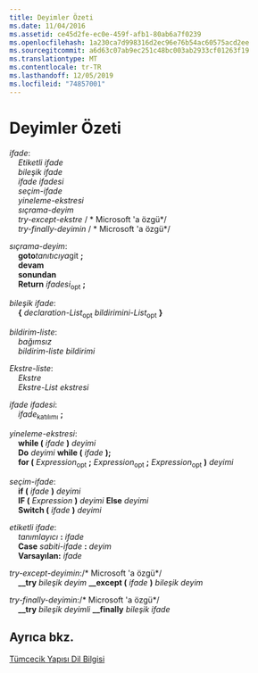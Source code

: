 ```yaml
---
title: Deyimler Özeti
ms.date: 11/04/2016
ms.assetid: ce45d2fe-ec0e-459f-afb1-80ab6a7f0239
ms.openlocfilehash: 1a230ca7d998316d2ec96e76b54ac60575acd2ee
ms.sourcegitcommit: a6d63c07ab9ec251c48bc003ab2933cf01263f19
ms.translationtype: MT
ms.contentlocale: tr-TR
ms.lasthandoff: 12/05/2019
ms.locfileid: "74857001"
---
```

# <a name="summary-of-statements"></a>Deyimler Özeti

*ifade*:<br/>
&nbsp;&nbsp;&nbsp;&nbsp;*Etiketli ifade*<br/>
&nbsp;&nbsp;&nbsp;&nbsp;*bileşik ifade*<br/>
&nbsp;&nbsp;&nbsp;&nbsp;*ifade ifadesi*<br/>
&nbsp;&nbsp;&nbsp;&nbsp;*seçim-ifade*<br/>
&nbsp;&nbsp;&nbsp;&nbsp;*yineleme-ekstresi*<br/>
&nbsp;&nbsp;&nbsp;&nbsp;*sıçrama-deyim*<br/>
&nbsp;&nbsp;&nbsp;&nbsp;*try-except-ekstre*  / \* Microsoft 'a özgü\*/<br/>
&nbsp;&nbsp;&nbsp;&nbsp;*try-finally-deyimin*  / \* Microsoft 'a özgü\*/

*sıçrama-deyim*:<br/>
&nbsp;&nbsp;&nbsp;&nbsp;**goto***tanıtıcıya*git **;**    <br/>
&nbsp;&nbsp;&nbsp;&nbsp;**devam**<br/>
&nbsp;&nbsp;&nbsp;&nbsp;**sonundan**<br/>
&nbsp;&nbsp;&nbsp;&nbsp;**Return** *ifadesi*<sub>opt</sub> **;**

*bileşik ifade*:<br/>
&nbsp;&nbsp;&nbsp;&nbsp;**{** *declaration-List*<sub>opt</sub> *bildirimini-List*<sub>opt</sub> **}**

*bildirim-liste*:<br/>
&nbsp;&nbsp;&nbsp;&nbsp;*bağımsız*<br/>
&nbsp;&nbsp;&nbsp;&nbsp;*bildirim-liste* *bildirimi*

*Ekstre-liste*:<br/>
&nbsp;&nbsp;&nbsp;&nbsp;*Ekstre*<br/>
&nbsp;&nbsp;&nbsp;&nbsp;*Ekstre-List* *ekstresi*

*ifade ifadesi*:<br/>
&nbsp;&nbsp;&nbsp;&nbsp;*ifade*<sub>katılımı</sub> **;**

*yineleme-ekstresi*:<br/>
&nbsp;&nbsp;&nbsp;&nbsp;**while (**  *ifade*  **)**  *deyimi*<br/>
&nbsp;&nbsp;&nbsp;&nbsp;**Do**  *deyimi*  **while (**  *ifade*  **);**<br/>
&nbsp;&nbsp;&nbsp;&nbsp;**for (**  *Expression*<sub>opt</sub> **;** *Expression*<sub>opt</sub> **;** *Expression*<sub>opt</sub> **)** *deyimi*

*seçim-ifade*:<br/>
&nbsp;&nbsp;&nbsp;&nbsp;**if (**  *ifade*  **)**  *deyimi*<br/>
&nbsp;&nbsp;&nbsp;&nbsp;**IF (**  *Expression*  **)**  *deyimi*  **Else**  *deyimi*<br/>
&nbsp;&nbsp;&nbsp;&nbsp;**Switch (**  *ifade*  **)**  *deyimi*

*etiketli ifade*:<br/>
&nbsp;&nbsp;&nbsp;&nbsp;*tanımlayıcı*  **:**  *ifade*<br/>
&nbsp;&nbsp;&nbsp;&nbsp;**Case**  *sabiti-ifade*  **:**  *deyim*<br/>
&nbsp;&nbsp;&nbsp;&nbsp;**Varsayılan:**  *ifade*

*try-except-deyimin*:/\* Microsoft 'a özgü\*/<br/>
&nbsp;&nbsp;&nbsp;&nbsp;**__try**  *bileşik deyim* **__except (**  *ifade*  **)**  *bileşik deyim*

*try-finally-deyimin*:/\* Microsoft 'a özgü\*/<br/>
&nbsp;&nbsp;&nbsp;&nbsp;**__try**  *bileşik deyimli* **__finally**  *bileşik ifade*

## <a name="see-also"></a>Ayrıca bkz.

[Tümcecik Yapısı Dil Bilgisi](../c-language/phrase-structure-grammar.md)
